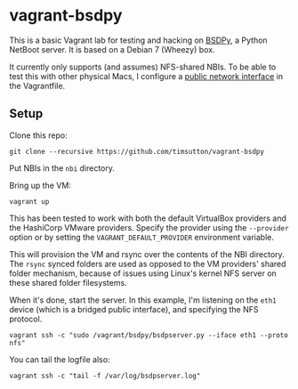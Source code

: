 # vagrant-bsdpy
This is a basic Vagrant lab for testing and hacking on [BSDPy](https://bitbucket.org/bruienne/bsdpy), a Python NetBoot server. It is based on a Debian 7 (Wheezy) box.

It currently only supports (and assumes) NFS-shared NBIs. To be able to test this with other physical Macs, I configure a [public network interface](https://docs.vagrantup.com/v2/networking/public_network.html) in the Vagrantfile.

## Setup

Clone this repo:

`git clone --recursive https://github.com/timsutton/vagrant-bsdpy`

Put NBIs in the `nbi` directory.

Bring up the VM:

`vagrant up`

This has been tested to work with both the default VirtualBox providers and the HashiCorp VMware providers. Specify the provider using the `--provider` option or by setting the `VAGRANT_DEFAULT_PROVIDER` environment variable.

This will provision the VM and rsync over the contents of the NBI directory. The `rsync` synced folders are used as opposed to the VM providers' shared folder mechanism, because of issues using Linux's kernel NFS server on these shared folder filesystems.

When it's done, start the server. In this example, I'm listening on the `eth1` device (which is a bridged public interface), and specifying the NFS protocol.

`vagrant ssh -c "sudo /vagrant/bsdpy/bsdpserver.py --iface eth1 --proto nfs"`

You can tail the logfile also:

`vagrant ssh -c "tail -f /var/log/bsdpserver.log"`

